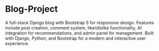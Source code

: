 # Blog-Project
A full-stack Django blog with Bootstrap 5 for responsive design. Features include post creation, comment system, like/dislike functionality, AI integration for recommendations, and admin panel for management. Built with Django, Python, and Bootstrap for a modern and interactive user experience.
